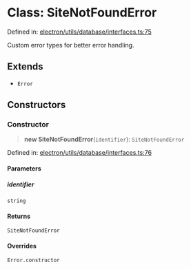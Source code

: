 # Class: SiteNotFoundError

Defined in: [electron/utils/database/interfaces.ts:75](https://github.com/Nick2bad4u/Uptime-Watcher/blob/2a45eeb1723f8f7089001af2c92aa07d82dfe7e4/electron/utils/database/interfaces.ts#L75)

Custom error types for better error handling.

## Extends

- `Error`

## Constructors

### Constructor

> **new SiteNotFoundError**(`identifier`): `SiteNotFoundError`

Defined in: [electron/utils/database/interfaces.ts:76](https://github.com/Nick2bad4u/Uptime-Watcher/blob/2a45eeb1723f8f7089001af2c92aa07d82dfe7e4/electron/utils/database/interfaces.ts#L76)

#### Parameters

##### identifier

`string`

#### Returns

`SiteNotFoundError`

#### Overrides

`Error.constructor`
